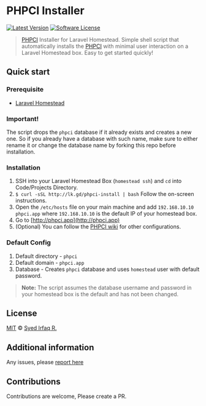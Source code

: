 PHPCI Installer
=========================

[![Latest Version](https://img.shields.io/github/release/irazasyed/phpci-installer.svg?style=flat-square)](https://github.com/irazasyed/phpci-installer/releases)
[![Software License](https://img.shields.io/badge/license-MIT-brightgreen.svg?style=flat-square)](LICENSE)


> [PHPCI][1] Installer for Laravel Homestead.
> Simple shell script that automatically installs the [PHPCI][1] with minimal user interaction on a Laravel Homestead box. Easy to get started quickly!

## Quick start


### Prerequisite

- [Laravel Homestead][2]

### Important!

The script drops the `phpci` database if it already exists and creates a new one. So if you already have a database with such name, make sure to either rename it or change the database name by forking this repo before installation.

### Installation

1. SSH into your Laravel Homestead Box (`homestead ssh`) and `cd` into Code/Projects Directory.
2. `$ curl -sSL http://lk.gd/phpci-install | bash` Follow the on-screen instructions.
3.  Open the `/etc/hosts` file on your main machine and add `192.168.10.10 phpci.app` where `192.168.10.10` is the default IP of your homestead box.
4. Go to [http://phpci.app](http://phpci.app)
5. (Optional) You can follow the [PHPCI wiki](https://github.com/Block8/PHPCI/wiki) for other configurations.

### Default Config

1. Default directory - `phpci`
2. Default domain - `phpci.app`
3. Database - Creates `phpci` database and uses `homestead` user with default password.

> **Note:** The script assumes the database username and password in your homestead box is the default and has not been changed.

## License

[MIT](LICENSE) © [Syed Irfaq R.](http://lk.gd/irazasyed)


## Additional information

Any issues, please [report here](https://github.com/irazasyed/phpci-installer/issues)

## Contributions

Contributions are welcome, Please create a PR.

[1]: https://www.phptesting.org/
[2]: http://laravel.com/docs/homestead